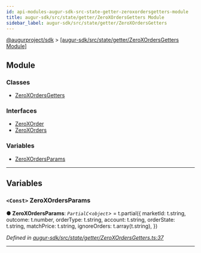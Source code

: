 ```yaml
---
id: api-modules-augur-sdk-src-state-getter-zeroxordersgetters-module
title: augur-sdk/src/state/getter/ZeroXOrdersGetters Module
sidebar_label: augur-sdk/src/state/getter/ZeroXOrdersGetters
---
```


[@augurproject/sdk](api-readme.md) > [[augur-sdk/src/state/getter/ZeroXOrdersGetters Module]](api-modules-augur-sdk-src-state-getter-zeroxordersgetters-module.md)

## Module

### Classes

* [ZeroXOrdersGetters](api-classes-augur-sdk-src-state-getter-zeroxordersgetters-zeroxordersgetters.md)

### Interfaces

* [ZeroXOrder](api-interfaces-augur-sdk-src-state-getter-zeroxordersgetters-zeroxorder.md)
* [ZeroXOrders](api-interfaces-augur-sdk-src-state-getter-zeroxordersgetters-zeroxorders.md)

### Variables

* [ZeroXOrdersParams](api-modules-augur-sdk-src-state-getter-zeroxordersgetters-module.md#zeroxordersparams)

---

## Variables

<a id="zeroxordersparams"></a>

### `<Const>` ZeroXOrdersParams

**● ZeroXOrdersParams**: *`PartialC`<`object`>* =  t.partial({
  marketId: t.string,
  outcome: t.number,
  orderType: t.string,
  account: t.string,
  orderState: t.string,
  matchPrice: t.string,
  ignoreOrders: t.array(t.string),
})

*Defined in [augur-sdk/src/state/getter/ZeroXOrdersGetters.ts:37](https://github.com/AugurProject/augur/blob/1e1466f1d3/packages/augur-sdk/src/state/getter/ZeroXOrdersGetters.ts#L37)*

___

